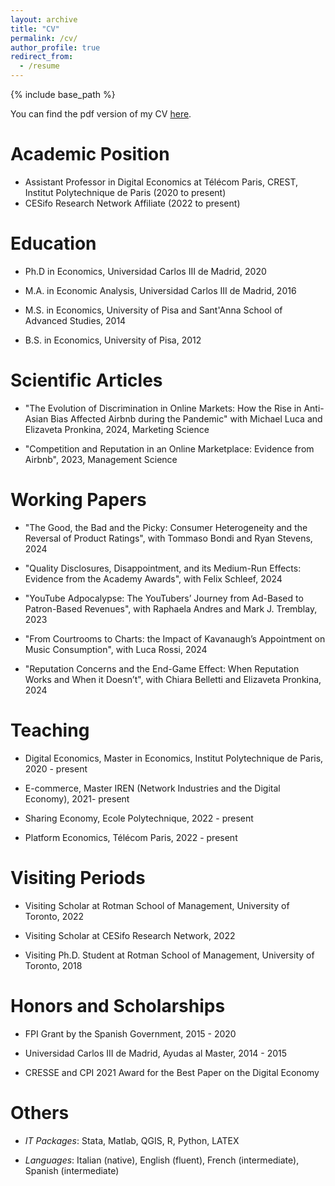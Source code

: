 ```yaml
---
layout: archive
title: "CV"
permalink: /cv/
author_profile: true
redirect_from:
  - /resume
---
```


{% include base_path %}

You can find the pdf version of my CV <a href="https://drive.google.com/file/d/1MW8h-dE0Fe1HuT3FZsGMBfuC5PlZvKrl/view?usp=sharing">here</a>.


Academic Position
======

* Assistant Professor in Digital Economics at Télécom Paris, CREST, Institut Polytechnique de Paris (2020 to present)
* CESifo Research Network Affiliate (2022 to present)
 
Education
======

* Ph.D in Economics, Universidad Carlos III de Madrid, 2020
  
* M.A. in Economic Analysis, Universidad Carlos III de Madrid, 2016

* M.S. in Economics, University of Pisa and Sant'Anna School of Advanced Studies, 2014

* B.S. in Economics, University of Pisa, 2012

Scientific Articles
======

* "The Evolution of Discrimination in Online Markets: How the Rise in Anti-Asian Bias Affected Airbnb during the Pandemic" with Michael Luca and Elizaveta Pronkina, 2024, Marketing Science  

* "Competition and Reputation in an Online Marketplace: Evidence from Airbnb", 2023, Management Science

Working Papers
======

* "The Good, the Bad and the Picky: Consumer Heterogeneity and the Reversal of Product Ratings", with Tommaso Bondi and Ryan Stevens, 2024

* "Quality Disclosures, Disappointment, and its Medium-Run Effects: Evidence from the Academy Awards", with Felix Schleef, 2024

* "YouTube Adpocalypse: The YouTubers’ Journey from Ad-Based to Patron-Based Revenues", with Raphaela Andres and Mark J. Tremblay, 2023

* "From Courtrooms to Charts: the Impact of Kavanaugh’s Appointment on Music Consumption", with Luca Rossi, 2024

* "Reputation Concerns and the End-Game Effect: When Reputation Works and When it Doesn’t", with Chiara Belletti and Elizaveta Pronkina, 2024

Teaching
======

* Digital Economics, Master in Economics, Institut Polytechnique de Paris, 2020 - present

* E-commerce, Master IREN (Network Industries and the Digital Economy), 2021- present

* Sharing Economy, Ecole Polytechnique, 2022 - present 

* Platform Economics, Télécom Paris, 2022 - present

Visiting Periods
======

* Visiting Scholar at Rotman School of Management, University of Toronto, 2022
  
* Visiting Scholar at CESifo Research Network, 2022
  
* Visiting Ph.D. Student at Rotman School of Management, University of Toronto, 2018

Honors and Scholarships
======

* FPI Grant by the Spanish Government, 2015 - 2020

* Universidad Carlos III de Madrid, Ayudas al Master, 2014 - 2015

* CRESSE and CPI 2021 Award for the Best Paper on the Digital Economy

Others
======

 * <i>IT Packages</i>: Stata, Matlab, QGIS, R, Python, LATEX
 
* <i>Languages</i>: Italian (native), English (fluent), French (intermediate), Spanish (intermediate)


